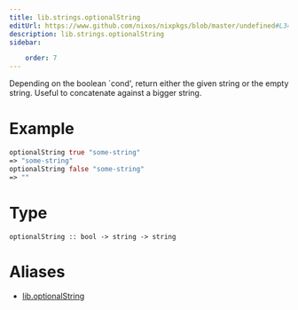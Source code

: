 ```yaml
---
title: lib.strings.optionalString
editUrl: https://www.github.com/nixos/nixpkgs/blob/master/undefined#L347C5
description: lib.strings.optionalString
sidebar:

    order: 7
---
```


Depending on the boolean `cond', return either the given string
or the empty string. Useful to concatenate against a bigger string.

# Example

```nix
optionalString true "some-string"
=> "some-string"
optionalString false "some-string"
=> ""
```

# Type

```
optionalString :: bool -> string -> string
```


# Aliases

- [lib.optionalString](/nix-doc-comments/reference/lib/lib-optionalstring)


